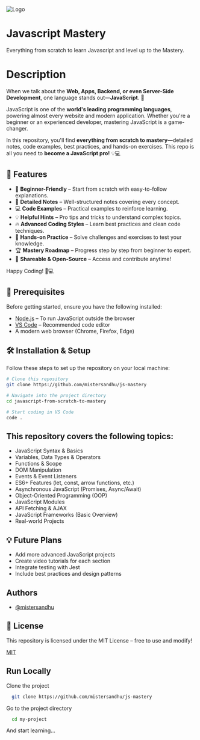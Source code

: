 
![Logo](https://i.postimg.cc/mZ3c7GBL/efe020c3-cfc2-41f9-be41-ad581ffc9969.jpg)


# Javascript Mastery

Everything from scratch to learn Javascript and level up to the Mastery.

# Description
When we talk about the **Web, Apps, Backend, or even Server-Side Development**, one language stands out—**JavaScript**. 🚀  

JavaScript is one of the **world's leading programming languages**, powering almost every website and modern application. Whether you're a beginner or an experienced developer, mastering JavaScript is a game-changer.  

In this repository, you'll find **everything from scratch to mastery**—detailed notes, code examples, best practices, and hands-on exercises. This repo is all you need to **become a JavaScript pro!** 💡💻  

## 🚀 Features

- 🌱 **Beginner-Friendly** – Start from scratch with easy-to-follow explanations.  
- 📖 **Detailed Notes** – Well-structured notes covering every concept.  
- 💻 **Code Examples** – Practical examples to reinforce learning.  
- 💡 **Helpful Hints** – Pro tips and tricks to understand complex topics.  
- 🔥 **Advanced Coding Styles** – Learn best practices and clean code techniques.  
- 🎯 **Hands-on Practice** – Solve challenges and exercises to test your knowledge.  
- 🏆 **Mastery Roadmap** – Progress step by step from beginner to expert.  
- 🔗 **Shareable & Open-Source** – Access and contribute anytime!  

Happy Coding! 🚀💻  

## 📜 Prerequisites  
Before getting started, ensure you have the following installed:  
- [Node.js](https://nodejs.org/) – To run JavaScript outside the browser  
- [VS Code](https://code.visualstudio.com/) – Recommended code editor  
- A modern web browser (Chrome, Firefox, Edge)  
## 🛠 Installation & Setup  
Follow these steps to set up the repository on your local machine:  

```bash
# Clone this repository
git clone https://github.com/mistersandhu/js-mastery  

# Navigate into the project directory
cd javascript-from-scratch-to-mastery  

# Start coding in VS Code
code .
```
## This repository covers the following topics:
- JavaScript Syntax & Basics
- Variables, Data Types & Operators
- Functions & Scope
- DOM Manipulation
- Events & Event Listeners
- ES6+ Features (let, const, arrow functions, etc.)
- Asynchronous JavaScript (Promises, Async/Await)
- Object-Oriented Programming (OOP)
- JavaScript Modules
- API Fetching & AJAX
- JavaScript Frameworks (Basic Overview)
- Real-world Projects

## 💡 Future Plans
- Add more advanced JavaScript projects
- Create video tutorials for each section
- Integrate testing with Jest
- Include best practices and design patterns

## Authors

- [@mistersandhu](https://www.github.com/mistersandhu)


## 📜 License
This repository is licensed under the MIT License – free to use and modify!

[MIT](https://choosealicense.com/licenses/mit/)


## Run Locally

Clone the project

```bash
  git clone https://github.com/mistersandhu/js-mastery
```

Go to the project directory

```bash
  cd my-project
```

And start learning...


